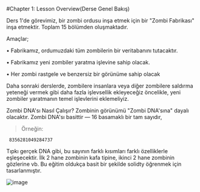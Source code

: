 
#Chapter 1: Lesson Overview(Derse Genel Bakış)

Ders 1'de görevimiz, bir zombi ordusu inşa etmek için bir "Zombi Fabrikası" inşa etmektir.
Toplam 15 bölümden oluşmaktadır.

Amaçlar;

•	Fabrikamız, ordumuzdaki tüm zombilerin bir veritabanını tutacaktır.

•	Fabrikamız yeni zombiler yaratma işlevine sahip olacak.

•	Her zombi rastgele ve benzersiz bir görünüme sahip olacak

Daha sonraki derslerde, zombilere insanlara veya diğer zombilere saldırma yeteneği vermek gibi daha fazla işlevsellik ekleyeceğiz öncelikle, yeni zombiler yaratmanın temel işlevlerini eklemeliyiz.

Zombi DNA'sı Nasıl Çalışır?
Zombinin görünümü "Zombi DNA'sına" dayalı olacaktır. Zombi DNA'sı basittir — 16 basamaklı bir tam sayıdır, 

>Örneğin:

     8356281049284737

Tıpkı gerçek DNA gibi, bu sayının farklı kısımları farklı özelliklerle eşleşecektir. İlk 2 hane zombinin kafa tipine, ikinci 2 hane zombinin gözlerine vb.
Bu eğitim oldukça basit bir şekilde solidty öğrenmek için tasarlanmıştır.


 ![image](https://user-images.githubusercontent.com/46134011/163584833-fb82410d-5904-4aa0-a967-1e07efafc033.png)
